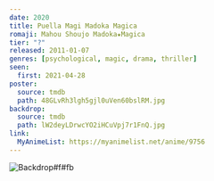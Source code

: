 ```yaml
---
date: 2020
title: Puella Magi Madoka Magica
romaji: Mahou Shoujo Madoka★Magica
tier: "?"
released: 2011-01-07
genres: [psychological, magic, drama, thriller]
seen:
  first: 2021-04-28
poster:
  source: tmdb
  path: 48GLvRh3lgh5gjl0uVen60bslRM.jpg
backdrop:
  source: tmdb
  path: lW2deyLDrwcYO2iHCuVpj7r1FnQ.jpg
link:
  MyAnimeList: https://myanimelist.net/anime/9756
---
```


![Backdrop#f#fb](https://www.themoviedb.org/t/p/original/pAlPAlLWo35WOHNYZ9ekpQVzTSS.jpg "Source: TMDB")
